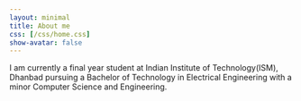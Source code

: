 ```yaml
---
layout: minimal
title: About me
css: [/css/home.css]
show-avatar: false
---
```

I am currently a final year student at Indian Institute of Technology(ISM), Dhanbad pursuing a Bachelor of Technology in Electrical Engineering with a minor Computer Science and Engineering.